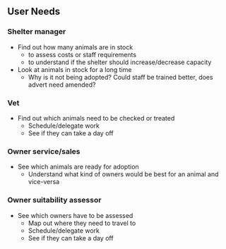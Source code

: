 ## User Needs

### Shelter manager
- Find out how many animals are in stock
  - to assess costs or staff requirements
  - to understand if the shelter should increase/decrease capacity
- Look at animals in stock for a long time
  - Why is it not being adopted? Could staff be trained better, does advert need amended? 

### Vet
- Find out which animals need to be checked or treated
  - Schedule/delegate work
  - See if they can take a day off

### Owner service/sales
- See which animals are ready for adoption
  - Understand what kind of owners would be best for an animal and vice-versa

### Owner suitability assessor
- See which owners have to be assessed
  - Map out where they need to travel to
  - Schedule/delegate work
  - See if they can take a day off
